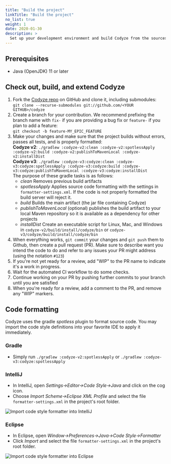 ```yaml
---
title: "Build the project"
linkTitle: "Build the project"
no_list: true
weight: 1
date: 2020-01-30
description: >
  Set up your development environment and build Codyze from the sources.
---
```


## Prerequisites

* Java (OpenJDK) 11 or later

## Check out, build, and extend Codyze

1. Fork the [Codyze repo](https://github.com/Fraunhofer-AISEC/codyze) on GitHub and clone it, including submodules:<br>`git clone --recurse-submodules git://github.com/<YOUR GITHUB>/codyze`
1. Create a branch for your contribution. We recommend prefixing the branch name with `fix-` if you are providing a bug fix or `feature-` if you plan to add a feature:<br>`git checkout -b feature-MY_EPIC_FEATURE`
1. Make your changes and make sure that the project builds without errors, passes all tests, and is properly formatted:<br>__Codyze v2__: `./gradlew :codyze-v2:clean :codyze-v2:spotlessApply :codyze-v2:build :codyze-v2:publishToMavenLocal :codyze-v2:installDist`<br>__Codyze v3__: `./gradlew :codyze-v3:codyze:clean :codyze-v3:codyze:spotlessApply :codyze-v3:codyze:build :codyze-v3:codyze:publishToMavenLocal :codyze-v3:codyze:installDist`<br>
The purpose of these gradle tasks is as follows:
    * _clean_ Removes previous build artifacts
    * _spotlessApply_ Applies source code formatting with the settings in `formatter-settings.xml`. If the code is not properly formatted the build server will reject it.
    * _build_ Builds the main artifact (the jar file containing Codyze)
    * _publishToMavenLocal_ (optional) publishes the build artifact to your local Maven repository so it is available as a dependency for other projects
    * _installDist_ Create an executable script for Linux, Mac, and Windows in `codyze-v2/build/install/codyze/bin` or `codyze-v3/codyze/build/install/codyze/bin`
1. When everything works, `git commit` your changes and `git push` them to Github, then create a pull request (PR). Make sure to describe want you intend the code to do and refer to any issues your PR might address (using the notation `#123`)
1. If you're not yet ready for a review, add "WIP" to the PR name to indicate it's a work in progress.
1. Wait for the automated CI workflow to do some checks.
1. Continue working on your PR by pushing further commits to your branch until you are satisfied
1. When you're ready for a review, add a comment to the PR, and remove any "WIP" markers.

## Code formatting

Codyze uses the gradle _spotless_ plugin to format source code. You may import the code style definitions into your favorite IDE to apply it immediately.

### Gradle

* Simply run `./gradlew :codyze-v2:spotlessApply` or `./gradlew :codyze-v3:codyze:spotlessApply`

### IntelliJ

* In IntelliJ, open _Settings->Editor->Code Style->Java_ and click on the cog icon.
* Choose _Import Scheme->Eclipse XML Profile_ and select the file `formatter-settings.xml` in the project's root folder.

<img src="/img/intellij-formatter.png" 
    alt="Import code style formatter into IntelliJ"
    class="mt-3 mb-3 border border-info rounded">

### Eclipse

* In Eclipse, open _Window->Preferences->Java->Code Style->Formatter_
* Click _Import_ and select the file `formatter-settings.xml` in the project's root folder.

<img src="/img/eclipse-formatter.png" 
    alt="Import code style formatter into Eclipse"
    class="mt-3 mb-3 border border-info rounded">